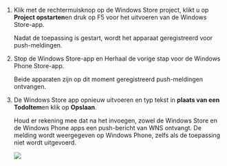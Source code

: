 
1. Klik met de rechtermuisknop op de Windows Store project, klikt u op **Project opstarten**en druk op F5 voor het uitvoeren van de Windows Store-app.
    
    Nadat de toepassing is gestart, wordt het apparaat geregistreerd voor push-meldingen.

2. Stop de Windows Store-app en Herhaal de vorige stap voor de Windows Phone Store-app.

    Beide apparaten zijn op dit moment geregistreerd push-meldingen ontvangen.

3. De Windows Store app opnieuw uitvoeren en typ tekst in **plaats van een TodoItem**en klik op **Opslaan**.

    Houd er rekening mee dat na het invoegen, zowel de Windows Store en de Windows Phone apps een push-bericht van WNS ontvangt. De melding wordt weergegeven op Windows Phone, zelfs als de toepassing niet wordt uitgevoerd.

    ![](./media/app-service-mobile-windows-universal-test-push/mobile-quickstart-push5-wp8.png)

